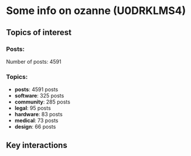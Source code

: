 # Some info on ozanne (U0DRKLMS4)


## Topics of interest

### Posts: 

Number of posts: 4591

### Topics:

* __posts__: 4591 posts
* __software__: 325 posts
* __community__: 285 posts
* __legal__: 95 posts
* __hardware__: 83 posts
* __medical__: 73 posts
* __design__: 66 posts

## Key interactions 


